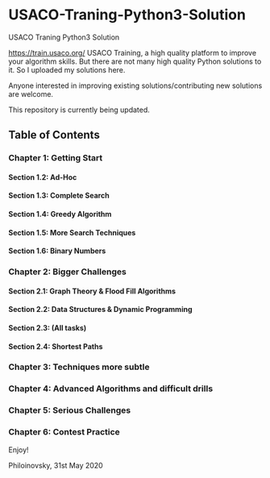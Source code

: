 # USACO-Traning-Python3-Solution
USACO Traning Python3 Solution

https://train.usaco.org/ USACO Training, a high quality platform to improve your algorithm skills. But there are not many high quality Python solutions to it. So I uploaded my solutions here.

Anyone interested in improving existing solutions/contributing new solutions are welcome.

This repository is currently being updated.

## Table of Contents

### Chapter 1: Getting Start

#### Section 1.2: Ad-Hoc

#### Section 1.3: Complete Search

#### Section 1.4: Greedy Algorithm

#### Section 1.5: More Search Techniques

#### Section 1.6: Binary Numbers

### Chapter 2: Bigger Challenges

#### Section 2.1: Graph Theory & Flood Fill Algorithms

#### Section 2.2: Data Structures & Dynamic Programming

#### Section 2.3: (All tasks)

#### Section 2.4: Shortest Paths

### Chapter 3: Techniques more subtle

### Chapter 4: Advanced Algorithms and difficult drills

### Chapter 5: Serious Challenges

### Chapter 6: Contest Practice

Enjoy!

Philoinovsky,
31st May 2020